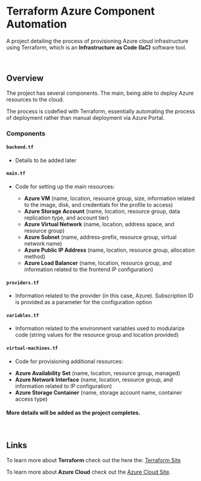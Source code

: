 # Terraform Azure Component Automation
A project detailing the process of provisioning Azure cloud infrastructure using Terraform, which is an **Infrastructure as Code (IaC)** software tool.

<br />

## Overview ##

The project has several components. The main, being able to deploy Azure resources to the cloud. 

The process is codefied with Terraform, essentially automating the process of deployment rather than manual deployment via Azure Portal.

### Components ###

#### `backend.tf` ####

- Details to be added later

#### `main.tf` ####
<ul>
    <li>Code for setting up the main resources:</li>
    <ul>
        <li><b>Azure VM</b> (name, location, resource group, size, information related to the image, disk, and credentials for the profile to access)</li>
        <li><b>Azure Storage Account</b> (name, location, resource group, data replication type, and account tier)</li>
        <li><b>Azure Virtual Network</b> (name, location, address space, and resource group)</li>
        <li><b>Azure Subnet</b> (name, address-prefix, resource group, virtual network name)</li>
        <li><b>Azure Public IP Address</b> (name, location, resource group, allocation method)</li>
        <li><b>Azure Load Balancer</b> (name, location, resource group, and information related to the frontend IP configuration)</li>
    </ul>
</ul>

#### `providers.tf` ####
- Information related to the provider (in this case, Azure). Subscription ID is provided as a parameter for the configuration option

#### `variables.tf`
- Information related to the environment variables used to modularize code (string values for the resource group and location provided)

#### `virtual-machines.tf`
- Code for provisioning additional resources:
<ul>
    <li><b>Azure Availability Set</b> (name, location, resource group, managed)</li>
    <li><b>Azure Network Interface</b> (name, location, resource group, and information related to IP configuration)</li>
    <li><b>Azure Storage Container</b> (name, storage account name, container access type)</li>
</ul>

#### More details will be added as the project completes.
<br />

## Links

To learn more about <b>Terraform</b> check out the here the: [Terraform Site](https://www.terraform.io/)

To learn more about <b>Azure Cloud</b> check out the [Azure Cloud Site](https://azure.microsoft.com/).